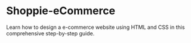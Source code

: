 # Shoppie-eCommerce
Learn how to design a  e-commerce website using HTML and CSS in this comprehensive step-by-step guide.
